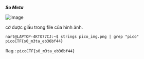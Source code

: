 ***So Meta***

![image](https://github.com/user-attachments/assets/e36d169b-483b-41b9-9a3c-9ed61c65fe37)

cờ được giấu trong file của hình ảnh.

```linux
nart@LAPTOP-4KTO77CJ:~$ strings pico_img.png | grep "pico"
picoCTF{s0_m3ta_eb36bf44}
```

flag : ```picoCTF{s0_m3ta_eb36bf44}```
